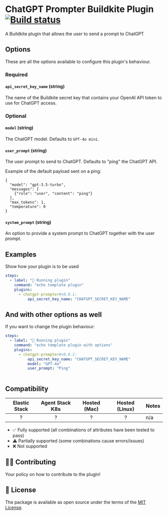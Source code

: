 # ChatGPT Prompter Buildkite Plugin [![Build status](https://badge.buildkite.com/d673030645c7f3e7e397affddd97cfe9f93a40547ed17b6dc5.svg)](https://buildkite.com/buildkite/plugins-template)

A Buildkite plugin that allows the user to send a prompt to ChatGPT

## Options

These are all the options available to configure this plugin's behaviour.

### Required

#### `api_secret_key_name` (string)

The name of the Buildkite secret key that contains your OpenAI API token to use for ChatGPT access. 

### Optional

#### `model` (string)

The ChatGPT model. Defaults to `GPT-4o mini`.

#### `user_prompt` (string)

The user prompt to send to ChatGPT. Defaults to "ping" the ChatGPT API.

Example of the default payload sent on a ping: 

```
{
  "model": "gpt-3.5-turbo",
  "messages": [
    {"role": "user", "content": "ping"}
  ],
  "max_tokens": 1,
  "temperature": 0
}
```

#### `system_prompt` (string)

An option to provide a system prompt to ChatGPT together with the user prompt.

## Examples

Show how your plugin is to be used

```yaml
steps:
  - label: "🔨 Running plugin"
    command: "echo template plugin"
    plugins:
      - chatgpt-prompter#v0.0.1:
          api_secret_key_name: "CHATGPT_SECRET_KEY_NAME" 
```

## And with other options as well

If you want to change the plugin behaviour:

```yaml
steps:
  - label: "🔨 Running plugin"
    command: "echo template plugin with options"
    plugins:
      - chatgpt-prompter#v0.0.1:
          api_secret_key_name: "CHATGPT_SECRET_KEY_NAME" 
          model: "GPT-4o"
          user_prompt: "Ping"
        
```

## Compatibility

| Elastic Stack | Agent Stack K8s | Hosted (Mac) | Hosted (Linux) | Notes |
| :-----------: | :-------------: | :----: | :----: |:---- |
| ? | ? | ? | ? | n/a |

- ✅ Fully supported (all combinations of attributes have been tested to pass)
- ⚠️ Partially supported (some combinations cause errors/issues)
- ❌ Not supported

## 👩‍💻 Contributing

Your policy on how to contribute to the plugin!

## 📜 License

The package is available as open source under the terms of the [MIT License](https://opensource.org/licenses/MIT).
